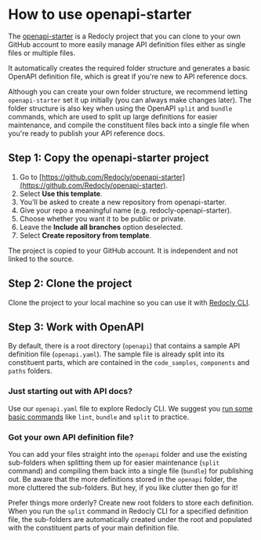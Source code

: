 # How to use openapi-starter

The [openapi-starter](https://github.com/Redocly/openapi-starter) is a Redocly project that you can clone to your own GitHub account to more easily manage API definition files either as single files or multiple files.

It automatically creates the required folder structure and generates a basic OpenAPI definition file, which is great if you're new to API reference docs.

Although you can create your own folder structure, we recommend letting `openapi-starter` set it up initially (you can always make changes later). The folder structure is also key when using the OpenAPI `split` and `bundle` commands, which are used to split up large definitions for easier maintenance, and compile the constituent files back into a single file when you're ready to publish your API reference docs.

## Step 1: Copy the openapi-starter project

1. Go to [https://github.com/Redocly/openapi-starter](https://github.com/Redocly/openapi-starter).
2. Select **Use this template**.
3. You’ll be asked to create a new repository from openapi-starter.
4. Give your repo a meaningful name (e.g. redocly-openapi-starter).
5. Choose whether you want it to be public or private.
6. Leave the **Include all branches** option deselected.
7. Select **Create repository from template**.

The project is copied to your GitHub account. It is independent and not linked to the source.

## Step 2: Clone the project

Clone the project to your local machine so you can use it with [Redocly CLI](quickstart.md).

## Step 3: Work with OpenAPI

By default, there is a root directory (`openapi`) that contains a sample API definition file (`openapi.yaml`). The sample file is already split into its constituent parts, which are contained in the `code_samples`, `components` and `paths` folders.

### Just starting out with API docs?

Use our `openapi.yaml` file to explore Redocly CLI. We suggest you [run some basic commands](quickstart.md) like `lint`, `bundle` and `split` to practice.

### Got your own API definition file?

You can add your files straight into the `openapi` folder and use the existing sub-folders when splitting them up for easier maintenance (`split` command) and compiling them back into a single file (`bundle`) for publishing out. Be aware that the more definitions stored in the `openapi` folder, the more cluttered the sub-folders. But hey, if you like clutter then go for it!

Prefer things more orderly? Create new root folders to store each definition. When you run the `split` command in Redocly CLI for a specified definition file, the sub-folders are automatically created under the root and populated with the constituent parts of your main definition file.
